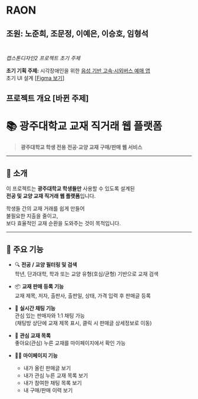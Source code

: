 # RAON

조원: 노준희, 조문정, 이예은, 이승호, 임형석<br><br>
---
<p style="font-size: 0.9em; color: gray; font-style: italic;">

<em>캡스톤디자인2 프로젝트 초기 주제</em><br>

<strong>초기 기획 주제:</strong> 시각장애인을 위한 <u>음성 기반 고속·시외버스 예매 앱</u><br>
초기 UI 설계 [<a href="https://www.figma.com/design/4qncHMU2Q73nGuPkiSWFev/RAON?node-id=0-1&t=3nhkOHYCXpbmF6k0-1" target="_blank">Figma 보기</a>]

</p>

## 프로젝트 개요 [바뀐 주제]

# 📚 광주대학교 교재 직거래 웹 플랫폼

> **광주대학교 학생 전용 전공·교양 교재 구매/판매 웹 서비스**

---

## 🧩 소개

이 프로젝트는 **광주대학교 학생들만** 사용할 수 있도록 설계된  
**전공 및 교양 교재 직거래 웹 플랫폼**입니다.  

학생들 간의 교재 거래를 쉽게 만들어  
불필요한 지출을 줄이고,  
보다 효율적인 교재 순환을 도와주는 것이 목적입니다.

---

## 🎯 주요 기능

- 🔍 **전공 / 교양 필터링 및 검색**  
  학년, 단과대학, 학과 또는 교양 유형(호심/균형) 기반으로 교재 검색

- 📦 **교재 판매 등록 기능**  
  교재 제목, 저자, 출판사, 출판일, 상태, 가격 입력 후 판매글 등록

- 💬 **실시간 채팅 기능**  
  관심 있는 판매자와 1:1 채팅 가능  
  (채팅방 상단에 교재 제목 표시, 클릭 시 판매글 상세정보로 이동)

- 💖 **관심 교재 목록**  
  좋아요(관심) 누른 교재를 마이페이지에서 확인 가능

- 🧑‍💻 **마이페이지 기능**
  - 내가 올린 판매글 보기  
  - 내가 관심 누른 교재 목록 보기  
  - 내가 참여한 채팅 목록 보기  
  - 내 구매/판매 이력 보기
